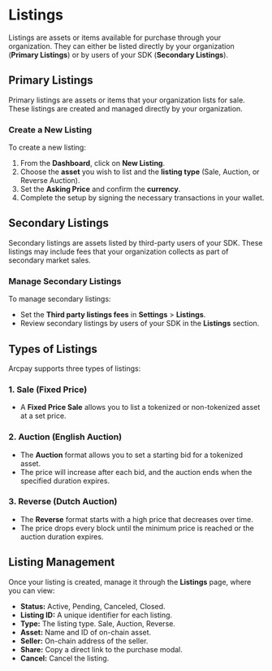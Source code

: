 # Listings

Listings are assets or items available for purchase through your organization. They can either be listed directly by your organization (**Primary Listings**) or by users of your SDK (**Secondary Listings**).

## Primary Listings

Primary listings are assets or items that your organization lists for sale. These listings are created and managed directly by your organization.

### Create a New Listing

To create a new listing:

1. From the **Dashboard**, click on **New Listing**.
2. Choose the **asset** you wish to list and the **listing type** (Sale, Auction, or Reverse Auction).
3. Set the **Asking Price** and confirm the **currency**.
4. Complete the setup by signing the necessary transactions in your wallet.

## Secondary Listings

Secondary listings are assets listed by third-party users of your SDK. These listings may include fees that your organization collects as part of secondary market sales.

### Manage Secondary Listings

To manage secondary listings:

- Set the **Third party listings fees** in **Settings** > **Listings**.
- Review secondary listings by users of your SDK in the **Listings** section.

## Types of Listings

Arcpay supports three types of listings:

### 1\. Sale (Fixed Price)

- A **Fixed Price Sale** allows you to list a tokenized or non-tokenized asset at a set price.
  
### 2\. Auction (English Auction)

- The **Auction** format allows you to set a starting bid for a tokenized asset.
- The price will increase after each bid, and the auction ends when the specified duration expires.

### 3\. Reverse (Dutch Auction)

- The **Reverse** format starts with a high price that decreases over time.
- The price drops every block until the minimum price is reached or the auction duration expires.

## Listing Management

Once your listing is created, manage it through the **Listings** page, where you can view:

- **Status:** Active, Pending, Canceled, Closed.
- **Listing ID:** A unique identifier for each listing.
- **Type:** The listing type. Sale, Auction, Reverse.
- **Asset:** Name and ID of on-chain asset.
- **Seller:** On-chain address of the seller.
- **Share:** Copy a direct link to the purchase modal.
- **Cancel:** Cancel the listing.
